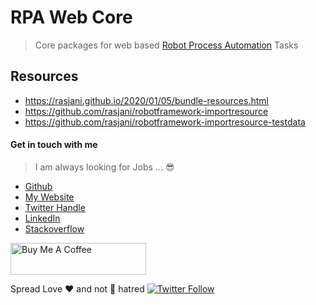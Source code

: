 # RPA Web Core

> Core packages for web based [Robot Process Automation](rpa) Tasks


## Resources

* https://rasjani.github.io/2020/01/05/bundle-resources.html
* https://github.com/rasjani/robotframework-importresource
* https://github.com/rasjani/robotframework-importresource-testdata




#### Get in touch with me

> I am always looking for Jobs ... :sunglasses:

* [Github](https://github.com/avimehenwal/)
* [My Website](https://avimehenwal.in)
* [Twitter Handle](https://twitter.com/avimehenwal)
* [LinkedIn](https://in.linkedin.com/in/avimehenwal)
* [Stackoverflow](https://stackoverflow.com/users/1915935/avi-mehenwal)

<a href="https://www.buymeacoffee.com/F1j07cV" target="_blank"><img src="https://cdn.buymeacoffee.com/buttons/default-orange.png" alt="Buy Me A Coffee" style="height: 51px !important;width: 217px !important;" ></a>

 Spread Love :hearts: and not :no_entry_sign: hatred   [![Twitter Follow](https://img.shields.io/twitter/follow/avimehenwal.svg?style=social)](https://twitter.com/avimehenwal)


[rpa]: https://en.wikipedia.org/wiki/Robotic_process_automation
